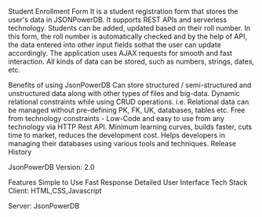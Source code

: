 Student Enrollment Form
It is a student registration form that stores the user's data in JSONPowerDB. It supports REST APIs and serverless technology. Students can be added, updated based on their roll number. In this form, the roll number is automatically checked and by the help of API, the data entered into other input fields sothat the user can update accordingly. The application uses AJAX requests for smooth and fast interaction. All kinds of data can be stored, such as numbers, strings, dates, etc.

Benefits of using JsonPowerDB
Can store structured / semi-structured and unstructured data along with other types of files and big-data.
Dynamic relational constraints while using CRUD operations. i.e. Relational data can be managed without pre-defining PK, FK, UK, databases, tables etc.
Free from technology constraints - Low-Code and easy to use from any technology via HTTP Rest API.
Minimum learning curves, builds faster, cuts time to market, reduces the development cost.
Helps developers in managing their databases using various tools and techniques.
Release History

JsonPowerDB
Version: 2.0

Features
Simple to Use
Fast Response
Detailed User Interface
Tech Stack
Client: HTML,CSS,Javascript

Server: JsonPowerDB
